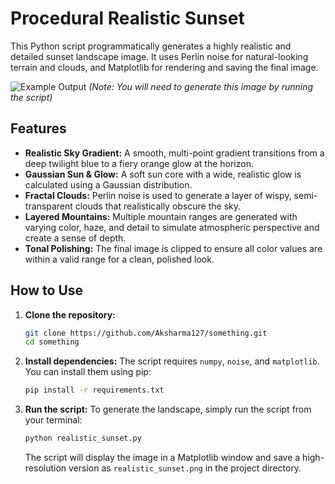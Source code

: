 # Procedural Realistic Sunset

This Python script programmatically generates a highly realistic and detailed sunset landscape image. It uses Perlin noise for natural-looking terrain and clouds, and Matplotlib for rendering and saving the final image.

![Example Output](realistic_sunset.png)
*(Note: You will need to generate this image by running the script)*

## Features

-   **Realistic Sky Gradient:** A smooth, multi-point gradient transitions from a deep twilight blue to a fiery orange glow at the horizon.
-   **Gaussian Sun & Glow:** A soft sun core with a wide, realistic glow is calculated using a Gaussian distribution.
-   **Fractal Clouds:** Perlin noise is used to generate a layer of wispy, semi-transparent clouds that realistically obscure the sky.
-   **Layered Mountains:** Multiple mountain ranges are generated with varying color, haze, and detail to simulate atmospheric perspective and create a sense of depth.
-   **Tonal Polishing:** The final image is clipped to ensure all color values are within a valid range for a clean, polished look.

## How to Use

1.  **Clone the repository:**
    ```bash
    git clone https://github.com/Aksharma127/something.git
    cd something
    ```

2.  **Install dependencies:**
    The script requires `numpy`, `noise`, and `matplotlib`. You can install them using pip:
    ```bash
    pip install -r requirements.txt
    ```

3.  **Run the script:**
    To generate the landscape, simply run the script from your terminal:
    ```bash
    python realistic_sunset.py
    ```
    The script will display the image in a Matplotlib window and save a high-resolution version as `realistic_sunset.png` in the project directory.
